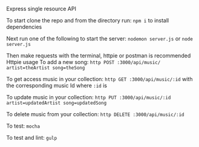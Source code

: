 Express single resource API

To start clone the repo and from the directory run: 
`npm i` to install dependencies

Next run one of the following to start the server:
`nodemon server.js` or 
`node server.js`

Then make requests with the terminal, httpie or postman is recommended
Httpie usage
To add a new song: 
`http POST :3000/api/music/  artist=theArtist song=theSong`

To get access music in your collection:
`http GET :3000/api/music/:id` with the corresponding music Id where `:id` is

To update music in your collection:
`http PUT :3000/api/music/:id artist=updatedArtist song=updatedSong`

To delete music from your collection:
`http DELETE :3000/api/music/:id`

To test:
`mocha`

To test and lint:
`gulp`